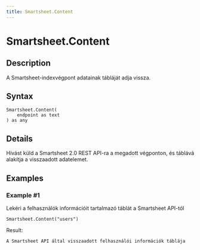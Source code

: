 ```yaml
---
title: Smartsheet.Content
---
```


# Smartsheet.Content


## Description

A Smartsheet-indexvégpont adatainak tábláját adja vissza.


## Syntax

```powerquery
Smartsheet.Content(
    endpoint as text
) as any
```


## Details

Hívást küld a Smartsheet 2.0 REST API-ra a megadott végponton, és táblává alakítja a visszaadott adatelemet.


## Examples

### Example #1 
Lekéri a felhasználók információit tartalmazó táblát a Smartsheet API-tól
```powerquery
Smartsheet.Content("users")
```

Result: 
```powerquery
A Smartsheet API által visszaadott felhasználói információk táblája
```



